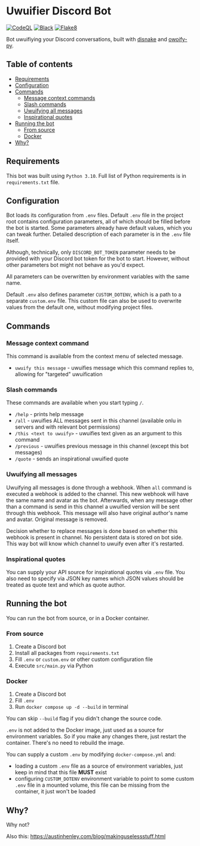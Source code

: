 # Uwuifier Discord Bot

[![CodeQL](https://github.com/Electronic-Mango/philosopher-discord-bot/actions/workflows/codeql.yml/badge.svg)](https://github.com/Electronic-Mango/philosopher-discord-bot/actions/workflows/codeql.yml)
[![Black](https://github.com/Electronic-Mango/philosopher-discord-bot/actions/workflows/black.yml/badge.svg)](https://github.com/Electronic-Mango/philosopher-discord-bot/actions/workflows/black.yml)
[![Flake8](https://github.com/Electronic-Mango/philosopher-discord-bot/actions/workflows/flake8.yml/badge.svg)](https://github.com/Electronic-Mango/philosopher-discord-bot/actions/workflows/flake8.yml)

Bot uwuifiying your Discord conversations, built with [disnake](https://github.com/DisnakeDev/disnake) and [owoify-py](https://github.com/deadshot465/owoify-py).



## Table of contents
- [Requirements](#requirements)
- [Configuration](#configuration)
- [Commands](#commands)
  - [Message context commands](#message-context-commands)
  - [Slash commands](#slash-commands)
  - [Uwuifying all messages](#uwuifying-all-messages)
  - [Inspirational quotes](#inspirational-quotes)
- [Running the bot](#running-the-bot)
  - [From source](#from-source)
  - [Docker](#docker)
- [Why?](#why)



## Requirements
This bot was built using `Python 3.10`.
Full list of Python requirements is in `requirements.txt` file.



## Configuration

Bot loads its configuration from `.env` files.
Default `.env` file in the project root contains configuration parameters, all of which should be filled before the bot is started.
Some parameters already have default values, which you can tweak further.
Detailed description of each parameter is in the `.env` file itself.

Although, technically, only `DISCORD_BOT_TOKEN` parameter needs to be provided with your Discord bot token for the bot to start.
However, without other parameters bot might not behave as you'd expect.

All parameters can be overwritten by environment variables with the same name.

Default `.env` also defines parameter `CUSTOM_DOTENV`, which is a path to a separate `custom.env` file.
This custom file can also be used to overwrite values from the default one, without modifying project files.



## Commands


### Message context command

This command is available from the context menu of selected message.

 * `uwuify this message` - uwuifies message which this command replies to, allowing for "targeted" uwuification


### Slash commands

These commands are available when you start typing `/`.

 * `/help` - prints help message
 * `/all` - uwuifies ALL messages sent in this channel (available onlu in servers and with relevant bot permissions)
 * `/this <text to uwuify>` - uwuifies text given as an argument to this command
 * `/previous` - uwuifies previous message in this channel (except this bot messages)
 * `/quote` - sends an inspirational uwuified quote


### Uwuifying all messages
Uwuifying all messages is done through a webhook.
When `all` command is executed a webhook is added to the channel.
This new webhook will have the same name and avatar as the bot.
Afterwards, when any message other than a command is send in this channel a uwuified version will be sent through this webhook.
This message will also have original author's name and avatar.
Original message is removed.

Decision whether to replace messages is done based on whether this webhook is present in channel.
No persistent data is stored on bot side.
This way bot will know which channel to uwuify even after it's restarted.


### Inspirational quotes
You can supply your API source for inspirational quotes via `.env` file.
You also need to specify via JSON key names which JSON values should be treated as quote text and which as quote author.



## Running the bot
You can run the bot from source, or in a Docker container.


### From source
1. Create a Discord bot
1. Install all packages from `requirements.txt`
1. Fill `.env` or `custom.env` or other custom configuration file
1. Execute `src/main.py` via Python


### Docker
1. Create a Discord bot
1. Fill `.env`
1. Run `docker compose up -d --build` in terminal

You can skip `--build` flag if you didn't change the source code.

`.env` is not added to the Docker image, just used as a source for environment variables.
So if you make any changes there, just restart the container.
There's no need to rebuild the image.

You can supply a custom `.env` by modifying `docker-compose.yml` and:

 * loading a custom `.env` file as a source of environment variables, just keep in mind that this file **MUST** exist
 * configuring `CUSTOM_DOTENV` environment variable to point to some custom `.env` file in a mounted volume, this file can be missing from the container, it just won't be loaded



## Why?

Why not?

Also this: https://austinhenley.com/blog/makinguselessstuff.html
